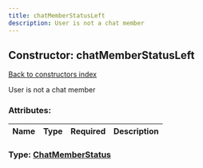 ```yaml
---
title: chatMemberStatusLeft
description: User is not a chat member
---
```

## Constructor: chatMemberStatusLeft  
[Back to constructors index](index.md)



User is not a chat member

### Attributes:

| Name     |    Type       | Required | Description |
|----------|---------------|----------|-------------|



### Type: [ChatMemberStatus](../types/ChatMemberStatus.md)


